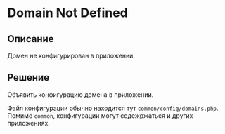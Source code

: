 Domain Not Defined
===

## Описание

Домен не конфигурирован в приложении.

## Решение

Объявить конфигурацию домена в приложении.

Файл конфигурации обычно находится тут `common/config/domains.php`.
Помимо `common`, конфигурации могут содежржаться и других приложениях.